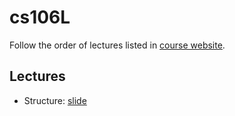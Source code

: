 # cs106L

Follow the order of lectures listed in [course website](http://web.stanford.edu/class/cs106l/lectures.html).

## Lectures
- Structure: [slide](http://web.stanford.edu/class/cs106l/lectures/WL2-Structures.pdf) 